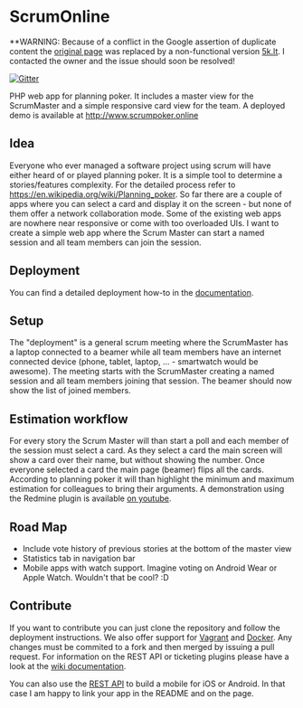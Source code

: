 # ScrumOnline

**WARNING: Because of a conflict in the Google assertion of duplicate content the [original page](https://www.scrumpoker.online) was replaced by a non-functional version [5k.lt](http://5k.lt). I contacted the owner and the issue should soon be resolved!

[![Gitter](https://badges.gitter.im/Join%20Chat.svg)](https://gitter.im/scrumonline/Lobby?utm_source=badge&utm_medium=badge&utm_campaign=pr-badge&utm_content=badge)

PHP web app for planning poker. It includes a master view for the ScrumMaster and a simple responsive card view for the team. A deployed demo is available at http://www.scrumpoker.online

## Idea
Everyone who ever managed a software project using scrum will have either heard of or played planning poker. It is a simple tool to determine a stories/features complexity. For the detailed process refer to https://en.wikipedia.org/wiki/Planning_poker. So far there are a couple of apps where you can select a card and display it on the screen - but none of them offer a network collaboration mode. Some of the existing web apps are nowhere near responsive or come with too overloaded UIs. I want to create a simple web app where the Scrum Master can start a named session and all team members can join the session.

## Deployment
You can find a detailed deployment how-to in the [documentation](https://github.com/Toxantron/scrumonline/blob/master/doc/Deployment.md).

## Setup
The "deployment" is a general scrum meeting where the ScrumMaster has a laptop connected to a beamer while all team members have an internet connected device (phone, tablet, laptop, ... - smartwatch would be awesome). The meeting starts with the ScrumMaster creating a named session and all team members joining that session. The beamer should now show the list of joined members.

## Estimation workflow
For every story the Scrum Master will than start a poll and each member of the session must select a card. As they select a card the main screen will show a card over their name, but without showing the number. Once everyone selected a card the main page (beamer) flips all the cards. According to planning poker it will than highlight the minimum and maximum estimation for colleagues to bring their arguments. A demonstration using the Redmine plugin is available [on youtube](https://www.youtube.com/watch?v=faRYrNz8MYw).

## Road Map
* Include vote history of previous stories at the bottom of the master view
* Statistics tab in navigation bar
* Mobile apps with watch support. Imagine voting on Android Wear or Apple Watch. Wouldn't that be cool? :D

## Contribute
If you want to contribute you can just clone the repository and follow the deployment instructions. We also offer support for [Vagrant](doc/Vagrant.md) and [Docker](doc/Docker.md). Any changes must be commited to a fork and then merged by issuing a pull request. For information on the REST API or ticketing plugins please have a look at the [wiki documentation](https://github.com/Toxantron/scrumonline/blob/master/doc/).

You can also use the [REST API](https://github.com/Toxantron/scrumonline/blob/master/doc/Developer-Documentation.md) to build a mobile for iOS or Android. In that case I am happy to link your app in the README and on the page.
